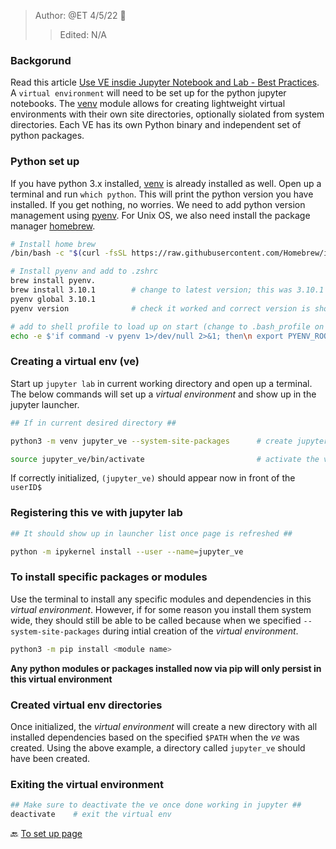 > Author: @ET 4/5/22 :goat:
>> Edited: N/A

### Backgorund ###

 Read this article [Use VE insdie Jupyter Notebook and Lab - Best Practices](https://www.zainrizvi.io/blog/jupyter-notebooks-best-practices-use-virtual-environments/). A `virtual environment` will need to be set up for the python jupyter notebooks. The [venv](https://docs.python.org/3/library/venv.html) module allows for creating lightweight virtual environments with their own site directories, optionally siolated from system directories. Each VE has its own Python binary and independent set of python packages.

### Python set up ###
If you have python 3.x installed, [venv](https://docs.python.org/3/library/venv.html) is already installed as well. Open up a terminal and run `which python`. This will print the python version you have installed. If you get nothing, no worries. We need to add python version management using [pyenv](https://github.com/pyenv/pyenv). For Unix OS, we also need install the package manager [homebrew](https://brew.sh/).

```bash
# Install home brew
/bin/bash -c "$(curl -fsSL https://raw.githubusercontent.com/Homebrew/install/HEAD/install.sh)"

# Install pyenv and add to .zshrc
brew install pyenv.      
brew install 3.10.1        # change to latest version; this was 3.10.1 on 4/5/22   
pyenv global 3.10.1    
pyenv version              # check it worked and correct version is shown

# add to shell profile to load up on start (change to .bash_profile on Linux)
echo -e $'if command -v pyenv 1>/dev/null 2>&1; then\n export PYENV_ROOT="$HOME/.pyenv"\n export PATH="$PYENV_ROOT/bin:$PATH"\n eval "$(pyenv init --path)"\n eval "$(pyenv init -)"\nfi' >> ~/.zshrc
```

### Creating a virtual env (ve)

Start up `jupyter lab` in current working directory and open up a terminal. The below commands will set up a _virtual environment_ and show up in the jupyter launcher.  


```bash
## If in current desired directory ##  

python3 -m venv jupyter_ve --system-site-packages      # create jupyter_ve

source jupyter_ve/bin/activate                         # activate the ve
```
If correctly initialized, `(jupyter_ve)` should appear now in front of the `userID$`

### Registering this ve with jupyter lab

```bash
## It should show up in launcher list once page is refreshed ##

python -m ipykernel install --user --name=jupyter_ve
```

### To install specific packages or modules

Use the terminal to install any specific modules and dependencies in this _virtual environment_. However, if for some reason you install them system wide, they should still be able to be called because when we specified `--system-site-packages` during intial creation of the _virtual environment_.

```bash
python3 -m pip install <module name>

```
**Any python modules or packages installed now via pip will only persist in this virtual environment**

### Created virtual env directories

Once initialized, the _virtual environment_ will create a new directory with all installed dependencies based on the specified `$PATH` when the _ve_ was created. Using the above example, a directory called `jupyter_ve` should have been created.

### Exiting the virtual environment

```bash
## Make sure to deactivate the ve once done working in jupyter ##
deactivate    # exit the virtual env
```
:back: [To set up page](https://github.com/CDCgov/MaRS/blob/master/Geneious_workflow/)
